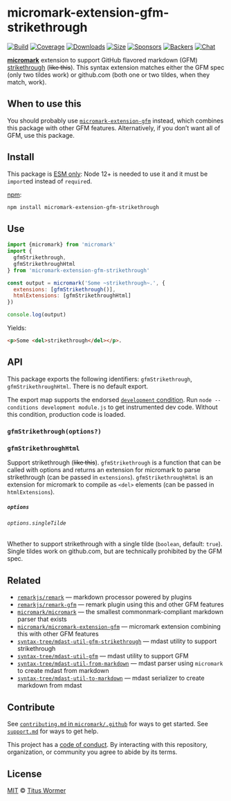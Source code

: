 # micromark-extension-gfm-strikethrough

[![Build][build-badge]][build]
[![Coverage][coverage-badge]][coverage]
[![Downloads][downloads-badge]][downloads]
[![Size][size-badge]][size]
[![Sponsors][sponsors-badge]][collective]
[![Backers][backers-badge]][collective]
[![Chat][chat-badge]][chat]

**[micromark][]** extension to support GitHub flavored markdown (GFM)
[strikethrough][] (~~like this~~).
This syntax extension matches either the GFM spec (only two tildes work) or
github.com (both one or two tildes, when they match, work).

## When to use this

You should probably use [`micromark-extension-gfm`][micromark-extension-gfm]
instead, which combines this package with other GFM features.
Alternatively, if you don’t want all of GFM, use this package.

## Install

This package is [ESM only](https://gist.github.com/sindresorhus/a39789f98801d908bbc7ff3ecc99d99c):
Node 12+ is needed to use it and it must be `import`ed instead of `require`d.

[npm][]:

```sh
npm install micromark-extension-gfm-strikethrough
```

## Use

```js
import {micromark} from 'micromark'
import {
  gfmStrikethrough,
  gfmStrikethroughHtml
} from 'micromark-extension-gfm-strikethrough'

const output = micromark('Some ~strikethrough~.', {
  extensions: [gfmStrikethrough()],
  htmlExtensions: [gfmStrikethroughHtml]
})

console.log(output)
```

Yields:

```html
<p>Some <del>strikethrough</del></p>.
```

## API

This package exports the following identifiers: `gfmStrikethrough`,
`gfmStrikethroughHtml`.
There is no default export.

The export map supports the endorsed
[`development` condition](https://nodejs.org/api/packages.html#packages\_resolving\_user\_conditions).
Run `node --conditions development module.js` to get instrumented dev code.
Without this condition, production code is loaded.

### `gfmStrikethrough(options?)`

### `gfmStrikethroughHtml`

Support strikethrough (~~like this~~).
`gfmStrikethrough` is a function that can be called with options and returns
an extension for micromark to parse strikethrough (can be passed in
`extensions`).
`gfmStrikethroughHtml` is an extension for micromark to compile as `<del>`
elements (can be passed in `htmlExtensions`).

##### `options`

###### `options.singleTilde`

Whether to support strikethrough with a single tilde (`boolean`, default:
`true`).
Single tildes work on github.com, but are technically prohibited by the GFM
spec.

## Related

*   [`remarkjs/remark`][remark]
    — markdown processor powered by plugins
*   [`remarkjs/remark-gfm`](https://github.com/remarkjs/remark-gfm)
    — remark plugin using this and other GFM features
*   [`micromark/micromark`][micromark]
    — the smallest commonmark-compliant markdown parser that exists
*   [`micromark/micromark-extension-gfm`][micromark-extension-gfm]
    — micromark extension combining this with other GFM features
*   [`syntax-tree/mdast-util-gfm-strikethrough`][mdast-util-gfm-strikethrough]
    — mdast utility to support strikethrough
*   [`syntax-tree/mdast-util-gfm`](https://github.com/syntax-tree/mdast-util-gfm)
    — mdast utility to support GFM
*   [`syntax-tree/mdast-util-from-markdown`][from-markdown]
    — mdast parser using `micromark` to create mdast from markdown
*   [`syntax-tree/mdast-util-to-markdown`][to-markdown]
    — mdast serializer to create markdown from mdast

## Contribute

See [`contributing.md` in `micromark/.github`][contributing] for ways to get
started.
See [`support.md`][support] for ways to get help.

This project has a [code of conduct][coc].
By interacting with this repository, organization, or community you agree to
abide by its terms.

## License

[MIT][license] © [Titus Wormer][author]

<!-- Definitions -->

[build-badge]: https://github.com/micromark/micromark-extension-gfm-strikethrough/workflows/main/badge.svg

[build]: https://github.com/micromark/micromark-extension-gfm-strikethrough/actions

[coverage-badge]: https://img.shields.io/codecov/c/github/micromark/micromark-extension-gfm-strikethrough.svg

[coverage]: https://codecov.io/github/micromark/micromark-extension-gfm-strikethrough

[downloads-badge]: https://img.shields.io/npm/dm/micromark-extension-gfm-strikethrough.svg

[downloads]: https://www.npmjs.com/package/micromark-extension-gfm-strikethrough

[size-badge]: https://img.shields.io/bundlephobia/minzip/micromark-extension-gfm-strikethrough.svg

[size]: https://bundlephobia.com/result?p=micromark-extension-gfm-strikethrough

[sponsors-badge]: https://opencollective.com/unified/sponsors/badge.svg

[backers-badge]: https://opencollective.com/unified/backers/badge.svg

[collective]: https://opencollective.com/unified

[chat-badge]: https://img.shields.io/badge/chat-discussions-success.svg

[chat]: https://github.com/micromark/micromark/discussions

[npm]: https://docs.npmjs.com/cli/install

[license]: license

[author]: https://wooorm.com

[contributing]: https://github.com/micromark/.github/blob/HEAD/contributing.md

[support]: https://github.com/micromark/.github/blob/HEAD/support.md

[coc]: https://github.com/micromark/.github/blob/HEAD/code-of-conduct.md

[micromark]: https://github.com/micromark/micromark

[from-markdown]: https://github.com/syntax-tree/mdast-util-from-markdown

[to-markdown]: https://github.com/syntax-tree/mdast-util-to-markdown

[remark]: https://github.com/remarkjs/remark

[mdast-util-gfm-strikethrough]: https://github.com/syntax-tree/mdast-util-gfm-strikethrough

[strikethrough]: https://github.github.com/gfm/#strikethrough-extension-

[micromark-extension-gfm]: https://github.com/micromark/micromark-extension-gfm
